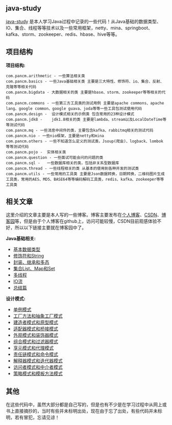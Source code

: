 ## java-study

[java-study](https://github.com/xuwujing/java-study) 是本人学习Java过程中记录的一些代码！从Java基础的数据类型、IO、集合、线程等等技术以及一些常用框架，netty、mina、springboot、kafka、storm、zookeeper、redis、hbase、hive等等。




## 项目结构

**项目结构:**

    com.pancm.arithmetic - 一些算法相关类 
    com.pancm.basics - 一些Java基础相关类 主要是三大特性、修饰符、io、集合、反射、克隆等等相关代码
    com.pancm.bigdata - 大数据相关的类 主要是hbase、storm、zookeeper等等相关的代码
    com.pancm.commons - 一些第三方工具类的测试用例 主要是apache commons、apache lang、google common、google guava、joda等等一些工具包测试使用代码
	com.pancm.design -  设计模式相关的示例类 包含常用的23种设计模式 
    com.pancm.jdk8 -    jdk1.8相关的类 主要是lambda、stream以及LocalDateTime等等测试代码
	com.pancm.mq - 一些消息中间件的类，主要包含kafka、rabbitmq相关的测试代码
	com.pancm.nio - 一些nio框架，主要是netty和mina
	com.pancm.others - 一些不知道怎么定义的测试类，Jsoup(爬虫)、logback、lombok等等测试代码
	com.pancm.pojo -  实体相关类
	com.pancm.question - 一些面试可能会问的问题的类
	com.pancm.sql -   一些数据库相关的类，包括非关系型数据库
	com.pancm.thread - 一些线程相关的类 从基本的使用到各种并发的测试类
	com.pancm.utils - 一些常用的工具类 主要是Json数据转换，日期转换，二维码图片生成工具类，常用的AES、MD5、BASE64等等编码解码工具类，redis、kafka、zookeeper等等工具类





## 相关文章
这里介绍的文章主要是本人写的一些博客。博客主要发布在[个人博客](http://www.panchengming.com)、[CSDN](https://blog.csdn.net/qazwsxpcm)、[博客园](https://www.cnblogs.com/xuwujing/)等，但是由于个人博客在github上，访问可能较慢，CSDN目前观感体验不好，所以以下链接主要就在博客园中了。

**Java基础相关:**

- [基本数据类型](https://www.cnblogs.com/xuwujing/p/8597557.html)
- [修饰符和String](https://www.cnblogs.com/xuwujing/p/8638329.html)
- [封装、继承和多态](https://www.cnblogs.com/xuwujing/p/8681123.html)
- [集合List、Map和Set](https://www.cnblogs.com/xuwujing/p/8886821.html)
- [多线程](https://www.cnblogs.com/xuwujing/p/9102870.html)
- [IO流](https://www.cnblogs.com/xuwujing/p/9191546.html)
- [总结篇](https://www.cnblogs.com/xuwujing/p/9236376.html)


**设计模式:**

- [单例模式](https://www.cnblogs.com/xuwujing/p/9277266.html)
- [工厂方法和抽象工厂模式](https://www.cnblogs.com/xuwujing/p/9363142.html)
- [建造者模式和原型模式](https://www.cnblogs.com/xuwujing/p/9496346.html)
- [适配器模式和桥接模式](https://www.cnblogs.com/xuwujing/p/9520851.html)
- [外观模式和装饰器模式](https://www.cnblogs.com/xuwujing/p/9545272.html)
- [组合模式和过滤器模式](https://www.cnblogs.com/xuwujing/p/9630850.html)
- [享元模式和代理模式](https://www.cnblogs.com/xuwujing/p/9704228.html)
- [责任链模式和命令模式](https://www.cnblogs.com/xuwujing/p/9794886.html)
- [解释器模式和迭代器模式](https://www.cnblogs.com/xuwujing/p/9873514.html)
- [访问者模式和中介者模式](https://www.cnblogs.com/xuwujing/p/9911997.html)
- [策略模式和模板方法模式](https://www.cnblogs.com/xuwujing/p/9954263.html)





## 其他


在这些代码中，虽然大部分都是自己写的，但是也有不少是在学习过程中从网上或书上直接摘抄的，当时有些并未标明出处，现在由于忘了出处，有些代码并未标明，若有冒犯，忘请见谅！


